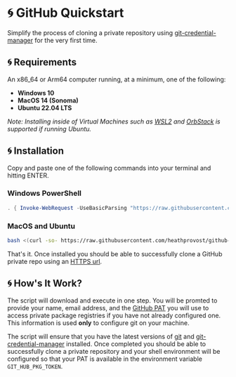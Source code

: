 # :cyclone: GitHub Quickstart

Simplify the process of cloning a private repository using [git-credential-manager](https://github.com/git-ecosystem/git-credential-manager)
for the very first time.

## :cyclone: Requirements

An x86_64 or Arm64 computer running, at a minimum, one of the following:

- **Windows 10**
- **MacOS 14 (Sonoma)**
- **Ubuntu 22.04 LTS**

*Note: Installing inside of Virtual Machines such as [WSL2](https://learn.microsoft.com/en-us/windows/wsl/install) and [OrbStack](https://orbstack.dev/)
is supported if running Ubuntu.*

## :cyclone: Installation

Copy and paste one of the following commands into your terminal and hitting ENTER.

### Windows PowerShell

```powershell
. { Invoke-WebRequest -UseBasicParsing "https://raw.githubusercontent.com/heathprovost/github-quickstart/main/install.ps1" } | Invoke-Expression
```

### MacOS and Ubuntu

```sh
bash <(curl -so- https://raw.githubusercontent.com/heathprovost/github-quickstart/main/install.sh)
```

That's it. Once installed you should be able to successfully clone a GitHub private repo using an 
[HTTPS url](https://docs.github.com/en/get-started/getting-started-with-git/about-remote-repositories#cloning-with-https-urls).

## :cyclone: How's It Work?

The script will download and execute in one step. You will be promted to provide your name, email address, and the
[GitHub PAT](https://docs.github.com/en/authentication/keeping-your-account-and-data-secure/managing-your-personal-access-tokens) you will use 
to access private package registries if you have not already configured one. This information is used **only** to configure git on your machine.

The script will ensure that you have the latest versions of [git](https://git-scm.com/) and [git-credential-manager](https://github.com/git-ecosystem/git-credential-manager)
installed. Once completed you should be able to successfully clone a private repository and your shell environment will be configured so that your PAT 
is available in the environment variable `GIT_HUB_PKG_TOKEN`.
